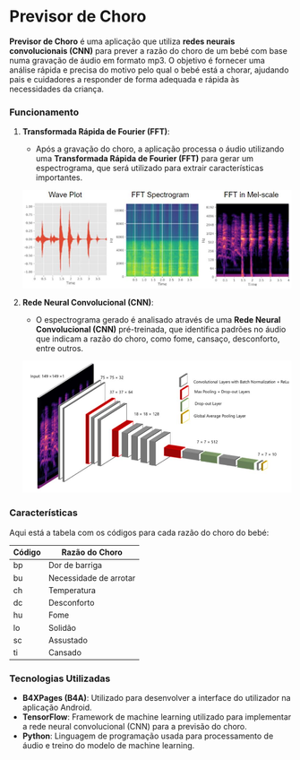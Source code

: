 # Previsor de Choro

**Previsor de Choro** é uma aplicação que utiliza **redes neurais convolucionais (CNN)** para prever a razão do choro de um bebé com base numa gravação de áudio em formato mp3. O objetivo é fornecer uma análise rápida e precisa do motivo pelo qual o bebé está a chorar, ajudando pais e cuidadores a responder de forma adequada e rápida às necessidades da criança.

### Funcionamento

1. **Transformada Rápida de Fourier (FFT)**:
   - Após a gravação do choro, a aplicação processa o áudio utilizando uma **Transformada Rápida de Fourier (FFT)** para gerar um espectrograma, que será utilizado para extrair características importantes. 

   ![FFT](FFT.jpeg)

2. **Rede Neural Convolucional (CNN)**:
   - O espectrograma gerado é analisado através de uma **Rede Neural Convolucional (CNN)** pré-treinada, que identifica padrões no áudio que indicam a razão do choro, como fome, cansaço, desconforto, entre outros.
 
   ![CNN](CNN.jpeg)

### Características

Aqui está a tabela com os códigos para cada razão do choro do bebé:

| Código | Razão do Choro      |
|--------|---------------------|
| bp     | Dor de barriga       |
| bu     | Necessidade de arrotar|
| ch     | Temperatura          |
| dc     | Desconforto          |
| hu     | Fome                 |
| lo     | Solidão              |
| sc     | Assustado            |
| ti     | Cansado              |

### Tecnologias Utilizadas

- **B4XPages (B4A)**: Utilizado para desenvolver a interface do utilizador na aplicação Android.
- **TensorFlow**: Framework de machine learning utilizado para implementar a rede neural convolucional (CNN) para a previsão do choro.
- **Python**: Linguagem de programação usada para processamento de áudio e treino do modelo de machine learning.
